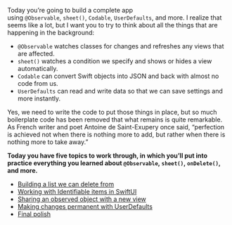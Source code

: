 Today you’re going to build a complete app using `@Observable`, `sheet()`, `Codable`, `UserDefaults`, and more. I realize that seems like a lot, but I want you to try to think about all the things that are happening in the background:

- `@Observable` watches classes for changes and refreshes any views that are affected.
- `sheet()` watches a condition we specify and shows or hides a view automatically.
- `Codable` can convert Swift objects into JSON and back with almost no code from us.
- `UserDefaults` can read and write data so that we can save settings and more instantly.

Yes, we need to write the code to put those things in place, but so much boilerplate code has been removed that what remains is quite remarkable. As French writer and poet Antoine de Saint-Exupery once said, “perfection is achieved not when there is nothing more to add, but rather when there is nothing more to take away.”

**Today you have five topics to work through, in which you’ll put into practice everything you learned about `@Observable`, `sheet()`, `onDelete()`, and more.**

- [Building a list we can delete from](https://www.hackingwithswift.com/books/ios-swiftui/building-a-list-we-can-delete-from)
- [Working with Identifiable items in SwiftUI](https://www.hackingwithswift.com/books/ios-swiftui/working-with-identifiable-items-in-swiftui)
- [Sharing an observed object with a new view](https://www.hackingwithswift.com/books/ios-swiftui/sharing-an-observed-object-with-a-new-view)
- [Making changes permanent with UserDefaults](https://www.hackingwithswift.com/books/ios-swiftui/making-changes-permanent-with-userdefaults)
- [Final polish](https://www.hackingwithswift.com/books/ios-swiftui/final-polish)
